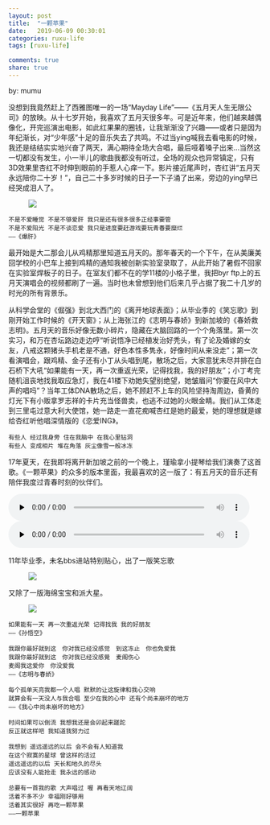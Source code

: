 ```yaml
---
layout: post
title:  "一颗苹果"
date:   2019-06-09 00:30:01
categories: ruxu-life
tags: [ruxu-life]

comments: true
share: true
---
```

by: mumu

没想到我竟然赶上了西雅图唯一的一场“Mayday Life”——《五月天人生无限公司》的放映。从十七岁开始，我喜欢了五月天很多年。可是近年来，他们越来越偶像化，开完巡演出电影，如此红果果的圈钱，让我渐渐没了兴趣——或者只是因为年纪渐长，对“少年感”十足的音乐失去了共鸣。不过当ying喊我去看电影的时候，我还是结结实实地兴奋了两天，满心期待全场大合唱，最后哑着嗓子出来...当然这一切都没有发生，小一半儿的歌曲我都没有听过，全场的观众也异常镇定，只有3D效果里杏红不时伸到眼前的手惹人心痒一下。影片接近尾声时，杏红讲“五月天永远陪你二十岁！”，自己二十多岁时候的日子一下子涌了出来，旁边的ying早已经哭成泪人了。

<figure>
<a href="{{ site.url }}/images/asin-wanzi.jpg"><img src="{{ site.url }}/images/asin-wanzi.jpg"></a>
</figure>

```
不是不爱睡觉 不是不够爱肝 我只是还有很多很多正经事要管
不是不爱阳光 不是不谈恋爱 我只是进度要赶游戏要玩青春要糜烂
——《爆肝》
```

最开始是大二那会儿从鸡精那里知道五月天的。那年春天的一个下午，在从美廉美回学校的小巴车上接到鸡精的通知我被创新实验室录取了，从此开始了暑假不回家在实验室焊板子的日子。在室友们都不在的学11楼的小格子里，我把byr ftp上的五月天演唱会的视频都刷了一遍。当时也未曾想到他们后来几乎占据了我二十几岁的时光的所有背景乐。

从科学会堂的《倔强》到北大西门的《离开地球表面》；从毕业季的《笑忘歌》到刚开始工作时候的《开天窗》；从上海张江的《志明与春娇》到新加坡的《春娇救志明》。五月天的音乐好像无数小碎片，隐藏在大脑回路的一个个角落里。第一次实习，和万在杏坛路边走边哼“听说悟净已经植发治好秃头，有了论及婚嫁的女友，八戒这颗猪头手机老是不通，好色本性多隽永，好像时间从来没走”；第一次看演唱会，跟鸡精、金子还有小丁从头唱到尾，散场之后，大家意犹未尽并排在白石桥下大吼“如果能有一天，再一次重返光荣，记得找我，我的好朋友”；小丁考完随机沮丧地找我取应急灯，我在41楼下劝她失望别绝望，她皱眉问“你要在风中大声的唱吗”？当年工体DNA散场之后，她不顾赶不上车的风险坚持淘周边，昏黄的灯光下有小贩拿罗志祥的卡片充当怪兽卖，也逃不过她的火眼金睛。我们从工体走到三里屯过意大利大使馆，她一路走一直花痴喊杏红是她的最爱，她的理想就是嫁给杏红听他唱深情版的《恋爱ING》。

```
有些人 经过我身旁 住在我脑中 在我心里钻洞
有些人 变成相片 堆在角落 灰尘像雪一般冰冻
```

17年夏天，在我即将离开新加坡之前的一个晚上，瑾瑜拿小提琴给我们演奏了这首歌。《一颗苹果》的众多的版本里面，我最喜欢的这一版了：有五月天的音乐还有陪伴我度过青春时刻的伙伴们。

<audio controls preload="none" style="width:480px;">
 <source src="{{ site.url }}/images/yikepingguo.m4a" type="audio/mp4" />
  <p>Your browser does not support HTML5 audio.</p>
</audio>


<audio controls preload="none" style="width:480px;">
 <source src="{{ site.url }}/images/zhizu-wan.mp3" type="audio/mp3" />
  <p>Your browser does not support HTML5 audio.</p>
</audio>


11年毕业季，未名bbs进站特别贴心，出了一版笑忘歌
<figure>
<a href="{{ site.url }}/images/xiaowangge.jpg"><img src="{{ site.url }}/images/xiaowangge.jpg"></a>
</figure>

又除了一版海绵宝宝和派大星。
<figure>
<a href="{{ site.url }}/images/biyehaibao.jpg"><img src="{{ site.url }}/images/biyehaibao.jpg"></a>
</figure>

```
如果能有一天 再一次重返光荣 记得找我 我的好朋友
——《孙悟空》
```

```
我跟你最好就到这　你对我已经没感觉　到这冻止　你也免爱我
我跟你最好就到这　你对我已经没感覺　麦阁伤心
麦阁我这爱你　你没爱我
——《志明与春娇》
```


```
每个孤单天亮我都一个人唱 默默的让这旋律和我心交响
就算会有一天没人与我合唱 至少在我的心中 还有个尚未崩坏的地方
——《我心中尚未崩坏的地方》
```

```
时间如果可以倒流 我想我还是会卯起来蹉跎
反正就这样吧 我知道我努力过

我想到 遥远遥远的以后 会不会有人知道我
在这个寂寞的星球 曾这样的活过
遥远遥远的以后 天长和地久的尽头
应该没有人能抢走 我永远的感动

总要有一首我的歌 大声唱过 喔 再看天地辽阔
活着不多不少 幸福刚好够用
活着其实很好 再吃一颗苹果
——一颗苹果
```
